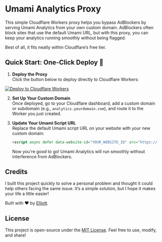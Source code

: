 

# Umami Analytics Proxy

This simple Cloudflare Workers proxy helps you bypass AdBlockers by serving Umami Analytics from your own custom domain. AdBlockers often block sites that use the default Umami URL, but with this proxy, you can keep your analytics running smoothly without being flagged.

Best of all, it fits neatly within Cloudflare’s free tier.


## Quick Start: One-Click Deploy 🚀

1. **Deploy the Proxy**  
   Click the button below to deploy directly to Cloudflare Workers:

[![Deploy to Cloudflare Workers](https://deploy.workers.cloudflare.com/button)](https://deploy.workers.cloudflare.com/?url=https://github.com/elliott-diy/Umami-Proxy)

2. **Set Up Your Custom Domain**  
   Once deployed, go to your Cloudflare dashboard, add a custom domain or subdomain (e.g., `analytics.yourdomain.com`), and route it to the Worker you just created.

3. **Update Your Umami Script URL**  
   Replace the default Umami script URL on your website with your new custom domain:

   ```html
   <script async defer data-website-id="YOUR_WEBSITE_ID" src="https://analytics.yourdomain.com/script.js"></script>
   ```

   Now you're good to go! Umami Analytics will run smoothly without interference from AdBlockers.


## Credits
I built this project quickly to solve a personal problem and thought it could help others facing the same issue. It’s a simple solution, but I hope it makes your life a little easier!

Built with ❤️ by [Elliott](https://elliott.diy). 

## License

This project is open-source under the [MIT License](LICENSE). Feel free to use, modify, and share!

